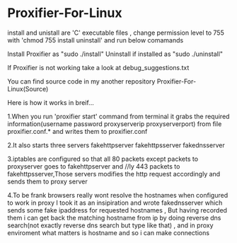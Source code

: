 # Proxifier-For-Linux


install and unistall are 'C' executable  files , change permission level to 755 with 'chmod 755 install uninstall' and run below comamands

Install Proxifier as "sudo ./install"
Uninstall if installed as "sudo ./uninstall"

If Proxifier is not working take a look at debug_suggestions.txt

You can find source code in my another repository Proxifier-For-Linux(Source)

Here is how it works in breif...

1.When you run 'proxifier start' command from terminal it grabs the required information(username password proxyserverip proxyserverport) from file proxifier.conf.* and writes them to proxifier.conf

2.It also starts three servers fakehttpserver fakehttpsserver fakednsserver

3.iptables are configured so that all 80 packets except packets to proxyserver goes to fakehttpserver and //ly 443 packets to fakehttpsserver,Those servers modifies the http request accordingly and sends them to proxy server 

4.To be frank browsers really wont resolve the hostnames when configured to work in proxy I took it as an insipiration and wrote fakednsserver which sends some fake ipaddress for requested hostnames , But having recorded them i can get back the matching hostname from ip by doing reverse dns search(not exactly reverse dns search but type like that) , and in proxy enviroment what matters is hostname and so i can make connections 

